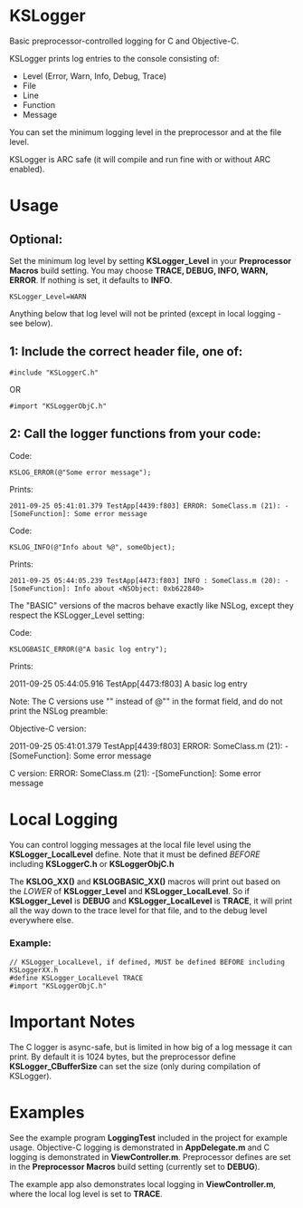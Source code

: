 KSLogger
========

Basic preprocessor-controlled logging for C and Objective-C.

KSLogger prints log entries to the console consisting of:

* Level (Error, Warn, Info, Debug, Trace)
* File
* Line
* Function
* Message

You can set the minimum logging level in the preprocessor and at the file level.

KSLogger is ARC safe (it will compile and run fine with or without ARC enabled).


Usage
=====

Optional:
--------

Set the minimum log level by setting **KSLogger_Level** in your
**Preprocessor Macros** build setting.
You may choose **TRACE, DEBUG, INFO, WARN, ERROR**. If nothing is set, it
defaults to **INFO**.

    KSLogger_Level=WARN

Anything below that log level will not be printed
(except in local logging - see below).


1: Include the correct header file, one of:
------------------------------------------

    #include "KSLoggerC.h"

OR

    #import "KSLoggerObjC.h"


2: Call the logger functions from your code:
-------------------------------------------

Code:

    KSLOG_ERROR(@"Some error message");

Prints:

    2011-09-25 05:41:01.379 TestApp[4439:f803] ERROR: SomeClass.m (21): -[SomeFunction]: Some error message 


Code:

    KSLOG_INFO(@"Info about %@", someObject);

Prints:

    2011-09-25 05:44:05.239 TestApp[4473:f803] INFO : SomeClass.m (20): -[SomeFunction]: Info about <NSObject: 0xb622840>


The "BASIC" versions of the macros behave exactly like NSLog, except they
respect the KSLogger_Level setting:

Code:

    KSLOGBASIC_ERROR(@"A basic log entry");

Prints:

   2011-09-25 05:44:05.916 TestApp[4473:f803] A basic log entry


Note: The C versions use "" instead of @"" in the format field, and do not
      print the NSLog preamble:

Objective-C version:

   2011-09-25 05:41:01.379 TestApp[4439:f803] ERROR: SomeClass.m (21): -[SomeFunction]: Some error message

C version:
   ERROR: SomeClass.m (21): -[SomeFunction]: Some error message


Local Logging
=============

You can control logging messages at the local file level using the
**KSLogger\_LocalLevel** define. Note that it must be defined _BEFORE_ including
**KSLoggerC.h** or **KSLoggerObjC.h**

The **KSLOG\_XX()** and **KSLOGBASIC\_XX()** macros will print out based on the
_LOWER_ of **KSLogger\_Level** and **KSLogger\_LocalLevel**. So if
**KSLogger\_Level** is **DEBUG** and **KSLogger\_LocalLevel** is **TRACE**, it
will print all the way down to the trace level for that file, and to the debug
level everywhere else.

### Example:

    // KSLogger_LocalLevel, if defined, MUST be defined BEFORE including KSLoggerXX.h
    #define KSLogger_LocalLevel TRACE
    #import "KSLoggerObjC.h"


Important Notes
===============

The C logger is async-safe, but is limited in how big of a log message it can
print. By default it is 1024 bytes, but the preprocessor define
**KSLogger_CBufferSize** can set the size (only during compilation of KSLogger).


Examples
========

See the example program **LoggingTest** included in the project for example
usage. Objective-C logging is demonstrated in **AppDelegate.m** and C logging
is demonstrated in **ViewController.m**. Preprocessor defines are set in the
**Preprocessor Macros** build setting (currently set to **DEBUG**).

The example app also demonstrates local logging in **ViewController.m**, where
the local log level is set to **TRACE**.
